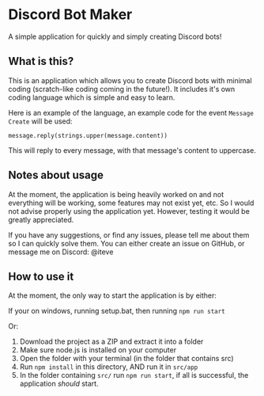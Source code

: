 # Discord Bot Maker
A simple application for quickly and simply creating Discord bots!

## What is this?
This is an application which allows you to create Discord bots with minimal coding (scratch-like coding coming in the future!). It includes it's own coding language which is simple and easy to learn.

Here is an example of the language, an example code for the event `Message Create` will be used:

```
message.reply(strings.upper(message.content))
```

This will reply to every message, with that message's content to uppercase.

## Notes about usage
At the moment, the application is being heavily worked on and not everything will be working, some features may not exist yet, etc. So I would not advise properly using the application yet. However, testing it would be greatly appreciated.

If you have any suggestions, or find any issues, please tell me about them so I can quickly solve them. You can either create an issue on GitHub, or message me on Discord: @iteve

## How to use it
At the moment, the only way to start the application is by either:

If your on windows, running setup.bat, then running `npm run start`

Or:

1. Download the project as a ZIP and extract it into a folder
2. Make sure node.js is installed on your computer
3. Open the folder with your terminal (in the folder that contains src)
4. Run `npm install` in this directory, AND run it in `src/app`
5. In the folder containing `src/` run `npm run start`, if all is successful, the application *should* start.